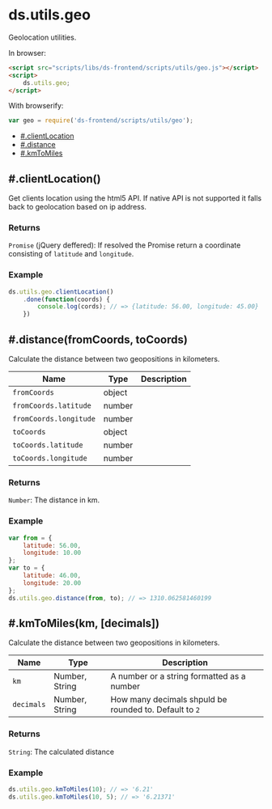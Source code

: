 # ds.utils.geo

Geolocation utilities.

In browser:

```html
<script src="scripts/libs/ds-frontend/scripts/utils/geo.js"></script>
<script>
    ds.utils.geo;
</script>
```

With browserify:

```js
var geo = require('ds-frontend/scripts/utils/geo');
```

- [#.clientLocation](#clientlocation)
- [#.distance](#distancefromcoords-tocoords)
- [#.kmToMiles](#kmtomileskm-decimals)

## #.clientLocation()

Get clients location using the html5 API. If native API is not supported it
falls back to geolocation based on ip address.

### Returns

`Promise` (jQuery deffered): If resolved the Promise return a coordinate
consisting of `latitude` and `longitude`.

### Example

```js
ds.utils.geo.clientLocation()
    .done(function(coords) {
        console.log(cords); // => {latitude: 56.00, longitude: 45.00}
    })
```

## #.distance(fromCoords, toCoords)

Calculate the distance between two geopositions in kilometers.

| Name | Type | Description |
| --- | --- | --- |
| `fromCoords` | object |  |
|  `fromCoords.latitude` | number |  |
|  `fromCoords.longitude` | number |  |
| `toCoords` | object |  |
|  `toCoords.latitude` | number |  |
|  `toCoords.longitude` | number |  |

### Returns

`Number`: The distance in km.

### Example

```js
var from = {
    latitude: 56.00,
    longitude: 10.00
};
var to = {
    latitude: 46.00,
    longitude: 20.00
};
ds.utils.geo.distance(from, to); // => 1310.062581460199
```

## #.kmToMiles(km, [decimals])

Calculate the distance between two geopositions in kilometers.

| Name | Type | Description |
| --- | --- | --- |
| `km` | Number, String | A number or a string formatted as a number |
| `decimals` | Number, String | How many decimals shpuld be rounded to. Default to `2` |

### Returns

`String`: The calculated distance

### Example

```js
ds.utils.geo.kmToMiles(10); // => '6.21'
ds.utils.geo.kmToMiles(10, 5); // => '6.21371'
```
